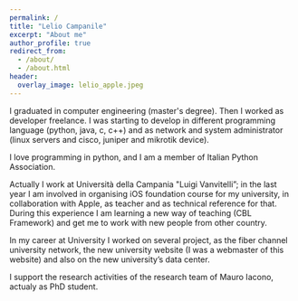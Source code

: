 ```yaml
---
permalink: /
title: "Lelio Campanile"
excerpt: "About me"
author_profile: true
redirect_from: 
  - /about/
  - /about.html
header:
  overlay_image: lelio_apple.jpeg
---
```



I graduated in computer engineering (master's degree). Then I worked as developer freelance. I was starting to develop in different programming language (python, java, c, c++) and as network and system administrator (linux servers and cisco, juniper and mikrotik device).

I love programming in python, and I am a member of Italian Python Association.

Actually I work at Università della Campania "Luigi Vanvitelli”; in the last year I am involved in organising iOS foundation course for my university, in collaboration with Apple, as teacher and as technical reference for that. During this experience I am learning a new way of teaching (CBL Framework) and get me to work with new people from other country.

In my career at University I worked on several project, as the fiber channel university network, the new university website (I was a webmaster of this website) and also on the new university’s data center.

I support the research activities of the research team of Mauro Iacono, actualy as PhD student.
